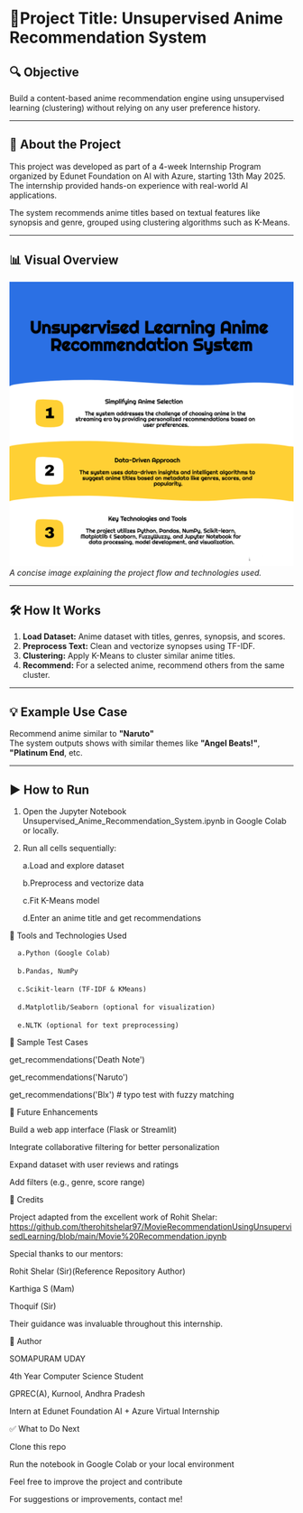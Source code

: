# 🎯Project Title: Unsupervised Anime Recommendation System

## 🔍 Objective  
Build a content-based anime recommendation engine using unsupervised learning (clustering) without relying on any user preference history.

---

## 📘 About the Project  
This project was developed as part of a 4-week Internship Program organized by Edunet Foundation on AI with Azure, starting 13th May 2025. The internship provided hands-on experience with real-world AI applications.

The system recommends anime titles based on textual features like synopsis and genre, grouped using clustering algorithms such as K-Means.

---

## 📊 Visual Overview  
![Project Overview](./project_overview.png)  
*A concise image explaining the project flow and technologies used.*

---

## 🛠️ How It Works  
1. **Load Dataset:** Anime dataset with titles, genres, synopsis, and scores.  
2. **Preprocess Text:** Clean and vectorize synopses using TF-IDF.  
3. **Clustering:** Apply K-Means to cluster similar anime titles.  
4. **Recommend:** For a selected anime, recommend others from the same cluster.

---

## 💡 Example Use Case  
Recommend anime similar to **"Naruto"**  
The system outputs shows with similar themes like **"Angel Beats!"**, **"Platinum End**, etc.

---

## ▶️ How to Run  

1. Open the Jupyter Notebook Unsupervised_Anime_Recommendation_System.ipynb in Google Colab or locally.
   
2. Run all cells sequentially:
   
    a.Load and explore dataset
   
    b.Preprocess and vectorize data
   
    c.Fit K-Means model
   
    d.Enter an anime title and get recommendations

🧰 Tools and Technologies Used

      a.Python (Google Colab)
	  
      b.Pandas, NumPy
	  
      c.Scikit-learn (TF-IDF & KMeans)
	  
      d.Matplotlib/Seaborn (optional for visualization)
	  
      e.NLTK (optional for text preprocessing)

🧪 Sample Test Cases

get_recommendations('Death Note')

get_recommendations('Naruto')

get_recommendations('Blx')  # typo test with fuzzy matching

🔮 Future Enhancements

  Build a web app interface (Flask or Streamlit)
  
  Integrate collaborative filtering for better personalization
  
  Expand dataset with user reviews and ratings
  
  Add filters (e.g., genre, score range)

🙌 Credits

Project adapted from the excellent work of Rohit Shelar:
  			https://github.com/therohitshelar97/MovieRecommendationUsingUnsupervisedLearning/blob/main/Movie%20Recommendation.ipynb

Special thanks to our mentors:

  Rohit Shelar (Sir)(Reference Repository Author)
  
  Karthiga S (Mam) 
  
  Thoquif (Sir) 

Their guidance was invaluable throughout this internship.

📌 Author

  SOMAPURAM UDAY
  
  4th Year Computer Science Student
  
  GPREC(A), Kurnool, Andhra Pradesh
  
  Intern at Edunet Foundation AI + Azure Virtual Internship

✅ What to Do Next

  Clone this repo
  
  Run the notebook in Google Colab or your local environment
  
  Feel free to improve the project and contribute
  
  For suggestions or improvements, contact me!
